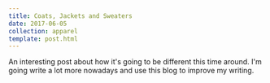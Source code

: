 ```yaml
---
title: Coats, Jackets and Sweaters
date: 2017-06-05
collection: apparel
template: post.html
---
```


An interesting post about how it's going to be different this time around. I'm going write a lot more nowadays and use this blog to improve my writing.